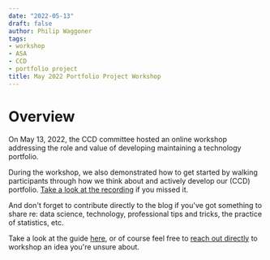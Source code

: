 ```yaml
---
date: "2022-05-13"
draft: false
author: Philip Waggoner
tags:
- workshop
- ASA
- CCD
- portfolio project
title: May 2022 Portfolio Project Workshop
---
```


# Overview

On May 13, 2022, the CCD committee hosted an online workshop addressing the role and value of developing maintaining a technology portfolio. 

During the workshop, we also demonstrated how to get started by walking participants through how we think about and actively develop our (CCD) portfolio. [Take a look at the recording](https://www.youtube.com/watch?v=o5vUgoz2APM) if you missed it.

And don't forget to contribute directly to the blog if you've got something to share re: data science, technology, professional tips and tricks, the practice of statistics, etc. 

Take a look at the guide [here](https://ccdportfolio.netlify.app/contribute/), or of course feel free to [reach out directly](mailto:philip.waggoner@gmail.com) to workshop an idea you're unsure about. 
